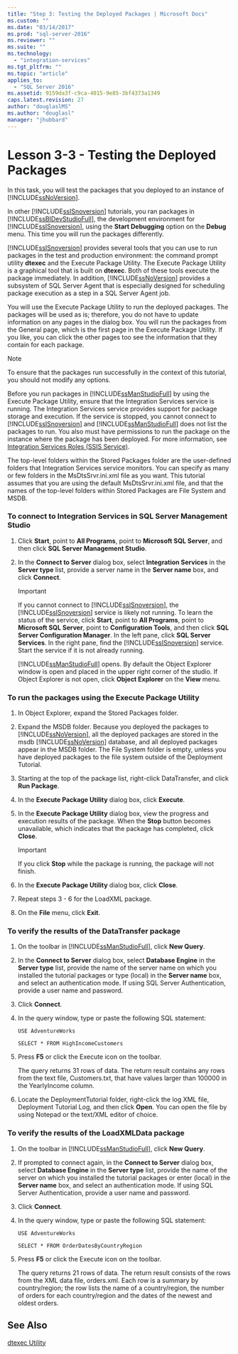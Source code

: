 ```yaml
---
title: "Step 3: Testing the Deployed Packages | Microsoft Docs"
ms.custom: ""
ms.date: "03/14/2017"
ms.prod: "sql-server-2016"
ms.reviewer: ""
ms.suite: ""
ms.technology: 
  - "integration-services"
ms.tgt_pltfrm: ""
ms.topic: "article"
applies_to: 
  - "SQL Server 2016"
ms.assetid: 9159da3f-c9ca-4015-9e85-3bf4373a1349
caps.latest.revision: 27
author: "douglaslMS"
ms.author: "douglasl"
manager: "jhubbard"
---
```

# Lesson 3-3 - Testing the Deployed Packages
In this task, you will test the packages that you deployed to an instance of [!INCLUDE[ssNoVersion](../includes/ssnoversion-md.md)].  
  
In other [!INCLUDE[ssISnoversion](../includes/ssisnoversion-md.md)] tutorials, you ran packages in [!INCLUDE[ssBIDevStudioFull](../includes/ssbidevstudiofull-md.md)], the development environment for [!INCLUDE[ssISnoversion](../includes/ssisnoversion-md.md)], using the **Start Debugging** option on the **Debug** menu. This time you will run the packages differently.  
  
[!INCLUDE[ssISnoversion](../includes/ssisnoversion-md.md)] provides several tools that you can use to run packages in the test and production environment: the command prompt utility **dtexec** and the Execute Package Utility. The Execute Package Utility is a graphical tool that is built on **dtexec**. Both of these tools execute the package immediately. In addition, [!INCLUDE[ssNoVersion](../includes/ssnoversion-md.md)] provides a subsystem of SQL Server Agent that is especially designed for scheduling package execution as a step in a SQL Server Agent job.  
  
You will use the Execute Package Utility to run the deployed packages. The packages will be used as is; therefore, you do not have to update information on any pages in the dialog box. You will run the packages from the General page, which is the first page in the Execute Package Utility. If you like, you can click the other pages too see the information that they contain for each package.  
  
> [!NOTE]  
> To ensure that the packages run successfully in the context of this tutorial, you should not modify any options.  
  
Before you run packages in [!INCLUDE[ssManStudioFull](../includes/ssmanstudiofull-md.md)] by using the Execute Package Utility, ensure that the Integration Services service is running. The Integration Services service provides support for package storage and execution. If the service is stopped, you cannot connect to [!INCLUDE[ssISnoversion](../includes/ssisnoversion-md.md)] and [!INCLUDE[ssManStudioFull](../includes/ssmanstudiofull-md.md)] does not list the packages to run. You also must have permissions to run the package on the instance where the package has been deployed. For more information, see [Integration Services Roles &#40;SSIS Service&#41;](../integration-services/security/integration-services-roles-ssis-service.md).  
  
The top-level folders within the Stored Packages folder are the user-defined folders that Integration Services service monitors. You can specify as many or few folders in the MsDtsSrvr.ini.xml file as you want. This tutorial assumes that you are using the default MsDtsSrvr.ini.xml file, and that the names of the top-level folders within Stored Packages are File System and MSDB.  
  
### To connect to Integration Services in SQL Server Management Studio  
  
1.  Click **Start**, point to **All Programs**, point to **Microsoft SQL Server**, and then click **SQL Server Management Studio**.  
  
2.  In the **Connect to Server** dialog box, select **Integration Services** in the **Server type** list, provide a server name in the **Server name** box, and click **Connect**.  
  
    > [!IMPORTANT]  
    > If you cannot connect to [!INCLUDE[ssISnoversion](../includes/ssisnoversion-md.md)], the [!INCLUDE[ssISnoversion](../includes/ssisnoversion-md.md)] service is likely not running. To learn the status of the service, click **Start**, point to **All Programs**, point to **Microsoft SQL Server**, point to **Configuration Tools**, and then click **SQL Server Configuration Manager**. In the left pane, click **SQL Server Services**. In the right pane, find the [!INCLUDE[ssISnoversion](../includes/ssisnoversion-md.md)] service. Start the service if it is not already running.  
  
    [!INCLUDE[ssManStudioFull](../includes/ssmanstudiofull-md.md)] opens. By default the Object Explorer window is open and placed in the upper right corner of the studio. If Object Explorer is not open, click **Object Explorer** on the **View** menu.  
  
### To run the packages using the Execute Package Utility  
  
1.  In Object Explorer, expand the Stored Packages folder.  
  
2.  Expand the MSDB folder. Because you deployed the packages to [!INCLUDE[ssNoVersion](../includes/ssnoversion-md.md)], all the deployed packages are stored in the msdb [!INCLUDE[ssNoVersion](../includes/ssnoversion-md.md)] database, and all deployed packages appear in the MSDB folder. The File System folder is empty, unless you have deployed packages to the file system outside of the Deployment Tutorial.  
  
3.  Starting at the top of the package list, right-click DataTransfer, and click **Run Package**.  
  
4.  In the **Execute Package Utility** dialog box, click **Execute**.  
  
5.  In the **Execute Package Utility** dialog box, view the progress and execution results of the package. When the **Stop** button becomes unavailable, which indicates that the package has completed, click **Close**.  
  
    > [!IMPORTANT]  
    > If you click **Stop** while the package is running, the package will not finish.  
  
6.  In the **Execute Package Utility** dialog box, click **Close**.  
  
7.  Repeat steps 3 - 6 for the LoadXML package.  
  
8.  On the **File** menu, click **Exit**.  
  
### To verify the results of the DataTransfer package  
  
1.  On the toolbar in [!INCLUDE[ssManStudioFull](../includes/ssmanstudiofull-md.md)], click **New Query**.  
  
2.  In the **Connect to Server** dialog box, select **Database Engine** in the **Server type** list, provide the name of the server name on which you installed the tutorial packages or type (local) in the **Server name** box, and select an authentication mode. If using SQL Server Authentication, provide a user name and password.  
  
3.  Click **Connect**.  
  
4.  In the query window, type or paste the following SQL statement:  
  
    `USE AdventureWorks`  
  
    `SELECT * FROM HighIncomeCustomers`  
  
5.  Press **F5** or click the Execute icon on the toolbar.  
  
    The query returns 31 rows of data. The return result contains any rows from the text file, Customers.txt, that have values larger than 100000 in the YearlyIncome column.  
  
6.  Locate the DeploymentTutorial folder, right-click the log XML file, Deployment Tutorial Log, and then click **Open**. You can open the file by using Notepad or the text/XML editor of choice.  
  
### To verify the results of the LoadXMLData package  
  
1.  On the toolbar in [!INCLUDE[ssManStudioFull](../includes/ssmanstudiofull-md.md)], click **New Query**.  
  
2.  If prompted to connect again, in the **Connect to Server** dialog box, select **Database Engine** in the **Server type** list, provide the name of the server on which you installed the tutorial packages or enter (local) in the **Server name** box, and select an authentication mode. If using SQL Server Authentication, provide a user name and password.  
  
3.  Click **Connect**.  
  
4.  In the query window, type or paste the following SQL statement:  
  
    `USE AdventureWorks`  
  
    `SELECT * FROM OrderDatesByCountryRegion`  
  
5.  Press **F5** or click the Execute icon on the toolbar.  
  
    The query returns 21 rows of data. The return result consists of the rows from the XML data file, orders.xml. Each row is a summary by country/region; the row lists the name of a country/region, the number of orders for each country/region and the dates of the newest and oldest orders.  
  
## See Also  
[dtexec Utility](../integration-services/packages/dtexec-utility.md)  
  
  
  

